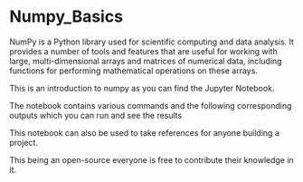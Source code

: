# Numpy_Basics
NumPy is a Python library used for scientific computing and data analysis. It provides a number of tools 
and features that are useful for working with large, multi-dimensional arrays and matrices of numerical data, including functions 
for performing mathematical operations on these arrays.

This is an introduction to numpy as you can find the Jupyter Notebook.

The notebook contains various commands and the following corresponding outputs which you can run and see the results

This notebook can also be used to take references for anyone building a project.

This being an open-source everyone is free to contribute their knowledge in it.
